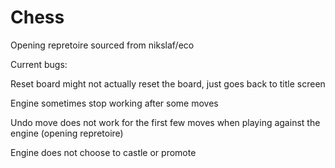 # Chess
Opening repretoire sourced from nikslaf/eco

Current bugs:

Reset board might not actually reset the board, just goes back to title screen

Engine sometimes stop working after some moves

Undo move does not work for the first few moves when playing against the engine (opening repretoire)

Engine does not choose to castle or promote

